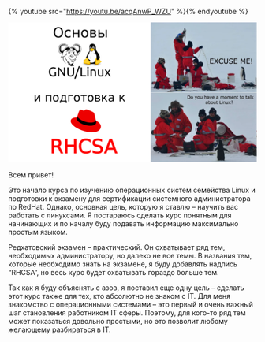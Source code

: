 {% youtube src="https://youtu.be/acqAnwP_WZU" %}{% endyoutube %}

![](images/readme/readme.png)

Всем привет!

Это начало курса по изучению операционных систем семейства Linux и подготовки к экзамену для сертификации системного администратора по RedHat. Однако, основная цель, которую я ставлю – научить вас работать с линуксами. Я постараюсь сделать курс понятным для начинающих и по началу буду подавать информацию максимально простым языком.

Редхатовский экзамен – практический. Он охватывает ряд тем, необходимых администратору, но далеко не все темы. В названия тем, которые необходимо знать на экзамене, я буду добавлять надпись “RHCSA”, но весь курс будет охватывать гораздо больше тем.

Так как я буду объяснять с азов, я поставил еще одну цель – сделать этот курс также для тех, кто абсолютно не знаком с IT. Для меня знакомство с операционными системами – это первый и очень важный шаг становления работником IT сферы. Поэтому, для кого-то ряд тем может показаться довольно простыми, но это позволит любому желающему разбираться в IT.
